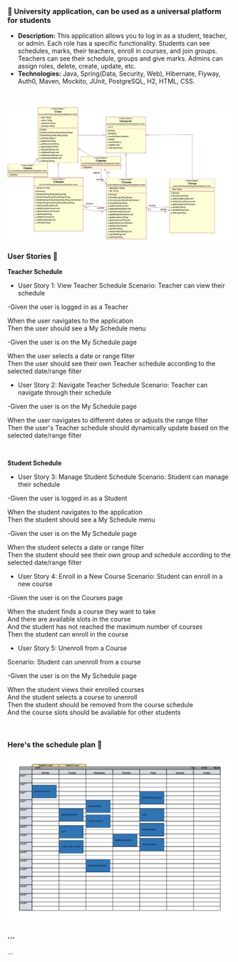 ### 📌 University application, can be used as a universal platform for students
- **Description:** This application allows you to log in as a student, teacher, or admin. Each role has a specific functionality. Students can see schedules, marks, their teachers, enroll in courses, and join groups. Teachers can see their schedule, groups and give marks. Admins can assign roles, delete, create, update, etc. 
- **Technologies:** Java, Spring(Data, Security, Web), Hibernate, Flyway, Auth0, Maven, Mockito, JUnit, PostgreSQL, H2, HTML, CSS.


<br>

![application structure](ApplicationStructure.png)


### User Stories :bookmark_tabs:  

**Teacher Schedule**
 * User Story 1: View Teacher Schedule
Scenario: Teacher can view their schedule

-Given the user is logged in as a Teacher

When the user navigates to the application <br>
Then the user should see a My Schedule menu <br>

-Given the user is on the My Schedule page

When the user selects a date or range filter <br>
Then the user should see their own Teacher schedule according to the selected date/range filter

 * User Story 2: Navigate Teacher Schedule
Scenario: Teacher can navigate through their schedule

-Given the user is on the My Schedule page

When the user navigates to different dates or adjusts the range filter <br>
Then the user's Teacher schedule should dynamically update based on the selected date/range filter <br>

<br>

**Student Schedule**
 * User Story 3: Manage Student Schedule
Scenario: Student can manage their schedule

-Given the user is logged in as a Student

When the student navigates to the application <br>
Then the student should see a My Schedule menu <br>

-Given the user is on the My Schedule page

When the student selects a date or range filter <br>
Then the student should see their own group and schedule according to the selected date/range filter <br>

 * User Story 4: Enroll in a New Course
Scenario: Student can enroll in a new course

-Given the user is on the Courses page

When the student finds a course they want to take <br>
And there are available slots in the course <br>
And the student has not reached the maximum number of courses <br>
Then the student can enroll in the course <br>

 * User Story 5: Unenroll from a Course
 
Scenario: Student can unenroll from a course

-Given the user is on the My Schedule page


When the student views their enrolled courses <br>
And the student selects a course to unenroll <br>
Then the student should be removed from the course schedule <br>
And the course slots should be available for other students <br>

<br>

### Here's the schedule plan :calendar:

![schedule](UniversitySchedule.png)

### ...
...
